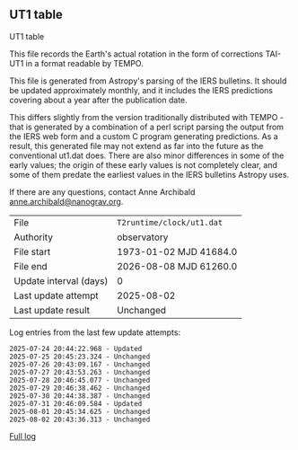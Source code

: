 
## UT1 table

UT1 table

This file records the Earth's actual rotation in the form of
corrections TAI-UT1 in a format readable by TEMPO.

This file is generated from Astropy's parsing of the IERS
bulletins. It should be updated approximately monthly, and it
includes the IERS predictions covering about a year after the
publication date.

This differs slightly from the version traditionally distributed
with TEMPO - that is generated by a combination of a perl script
parsing the output from the IERS web form and a custom C program
generating predictions. As a result, this generated file may not
extend as far into the future as the conventional ut1.dat does.
There are also minor differences in some of the early values; the
origin of these early values is not completely clear, and some of
them predate the earliest values in the IERS bulletins Astropy uses.

If there are any questions, contact Anne Archibald
<anne.archibald@nanograv.org>.

|     |     |
|:--- |:--- |
| File | `T2runtime/clock/ut1.dat` |
| Authority | observatory |
| File start | 1973-01-02 MJD 41684.0 |
| File end | 2026-08-08 MJD 61260.0 |
| Update interval (days) | 0 |
| Last update attempt | 2025-08-02 |
| Last update result | Unchanged |

Log entries from the last few update attempts:
```
2025-07-24 20:44:22.968 - Updated
2025-07-25 20:45:23.324 - Unchanged
2025-07-26 20:43:09.167 - Unchanged
2025-07-27 20:43:53.263 - Unchanged
2025-07-28 20:46:45.077 - Unchanged
2025-07-29 20:46:38.462 - Unchanged
2025-07-30 20:44:38.387 - Unchanged
2025-07-31 20:46:09.584 - Updated
2025-08-01 20:45:34.625 - Unchanged
2025-08-02 20:43:36.313 - Unchanged
```
[Full log](https://raw.githubusercontent.com/ipta/pulsar-clock-corrections/main/log/T2runtime/clock/ut1.dat.log)
